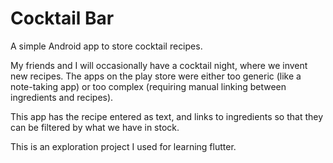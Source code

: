 # Cocktail Bar

A simple Android app to store cocktail recipes.

My friends and I will occasionally have a cocktail night, where we invent new recipes. The apps on the play store were either too generic (like a note-taking app) or too complex (requiring manual linking between ingredients and recipes).

This app has the recipe entered as text, and links to ingredients so that they can be filtered by what we have in stock.

This is an exploration project I used for learning flutter.
